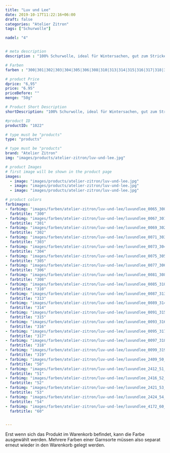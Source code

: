 ```yaml
---
title: "Luv und Lee"
date: 2019-10-17T11:22:16+06:00
draft: false
categories: "Atelier Zitron"
tags: ["Schurwolle"]	

nadel: "4"	


# meta description
description : "100% Schurwolle, ideal für Wintersachen, gut zum Strickenlernen"

# Farben
farben : "300|301|302|303|304|305|306|308|310|313|314|315|316|317|318|319|50|51|52|53|54|60"

# product Price
dprice: "6,95"
price: "6.95"
priceBefore: ""
menge: "50g"

# Product Short Description
shortDescription: "100% Schurwolle, ideal für Wintersachen, gut zum Strickenlernen"

#product ID
productID: "1022"

# type must be "products"
type: "products"

# type must be "products"
brand: "Atelier Zitron"
img: "images/products/atelier-zitron/luv-und-lee.jpg"   

# product Images
# first image will be shown in the product page
images:
  - image: "images/products/atelier-zitron/luv-und-lee.jpg"
  - image: "images/products/atelier-zitron/luv-und-lee.jpg"
  - image: "images/products/atelier-zitron/luv-und-lee.jpg"

# product colors
farbimages:
- farbimg: "images/farben/atelier-zitron/luv-und-lee/luvundlee_0065_300_1.jpg"	
  farbtitle: "300"
- farbimg: "images/farben/atelier-zitron/luv-und-lee/luvundlee_0067_301_1.jpg"	
  farbtitle: "301"
- farbimg: "images/farben/atelier-zitron/luv-und-lee/luvundlee_0069_302_1.jpg"	
  farbtitle: "302"
- farbimg: "images/farben/atelier-zitron/luv-und-lee/luvundlee_0071_303_1.jpg"	
  farbtitle: "303"
- farbimg: "images/farben/atelier-zitron/luv-und-lee/luvundlee_0073_304_1.jpg"	
  farbtitle: "304"
- farbimg: "images/farben/atelier-zitron/luv-und-lee/luvundlee_0075_305_1.jpg"	
  farbtitle: "305"
- farbimg: "images/farben/atelier-zitron/luv-und-lee/luvundlee_0077_306_1.jpg"	
  farbtitle: "306"
- farbimg: "images/farben/atelier-zitron/luv-und-lee/luvundlee_0081_308_1.jpg"	
  farbtitle: "308"
- farbimg: "images/farben/atelier-zitron/luv-und-lee/luvundlee_0085_310_1.jpg"	
  farbtitle: "310"
- farbimg: "images/farben/atelier-zitron/luv-und-lee/luvundlee_0087_313_1.jpg"	
  farbtitle: "313"
- farbimg: "images/farben/atelier-zitron/luv-und-lee/luvundlee_0089_314_1.jpg"	
  farbtitle: "314"
- farbimg: "images/farben/atelier-zitron/luv-und-lee/luvundlee_0091_315_1.jpg"	
  farbtitle: "315"
- farbimg: "images/farben/atelier-zitron/luv-und-lee/luvundlee_0093_316_1.jpg"	
  farbtitle: "316"
- farbimg: "images/farben/atelier-zitron/luv-und-lee/luvundlee_0095_317_1.jpg"	
  farbtitle: "317"
- farbimg: "images/farben/atelier-zitron/luv-und-lee/luvundlee_0097_318_1.jpg"	
  farbtitle: "318"
- farbimg: "images/farben/atelier-zitron/luv-und-lee/luvundlee_0099_319_1.jpg"	
  farbtitle: "319"
- farbimg: "images/farben/atelier-zitron/luv-und-lee/luvundlee_2409_50_1.jpg"	
  farbtitle: "50"
- farbimg: "images/farben/atelier-zitron/luv-und-lee/luvundlee_2412_51_1.jpg"	
  farbtitle: "51"
- farbimg: "images/farben/atelier-zitron/luv-und-lee/luvundlee_2416_52_1.jpg"	
  farbtitle: "52"
- farbimg: "images/farben/atelier-zitron/luv-und-lee/luvundlee_2421_53_1.jpg"	
  farbtitle: "53"
- farbimg: "images/farben/atelier-zitron/luv-und-lee/luvundlee_2424_54_1.jpg"	
  farbtitle: "54"
- farbimg: "images/farben/atelier-zitron/luv-und-lee/luvundlee_4172_60_1.jpg"	
  farbtitle: "60"


---
```


Erst wenn sich das Produkt im Warenkorb befindet, kann die Farbe ausgewählt werden.
Mehrere Farben einer Garnsorte müssen also separat erneut wieder in den Warenkorb gelegt werden.
